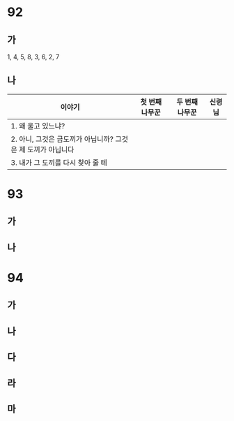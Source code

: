 # 92
## 가
1, 4, 5, 8, 3, 6, 2, 7
## 나
| 이야기                                  | 첫 번째 나무꾼 | 두 번째 나무꾼 | 신령님 |
| ------------------------------------ | -------- | -------- | --- |
| 1. 왜 울고 있느냐?                         |          |          |     |
| 2. 아니, 그것은 금도끼가 아닙니까? 그것은 제 도끼가 아닙니다 |          |          |     |
| 3. 내가 그 도끼를 다시 찾아 줄 테                |          |          |     |
# 93
## 가
## 나
# 94
## 가
## 나
## 다
## 라
## 마